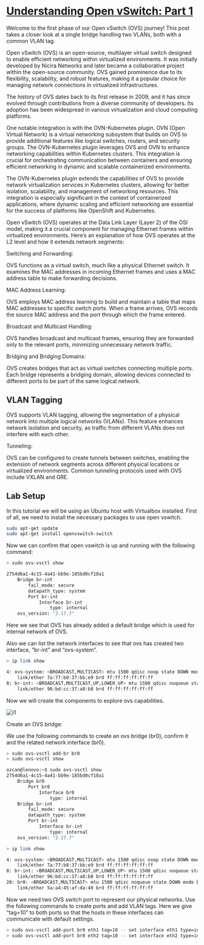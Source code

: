 # **[Understanding Open vSwitch: Part 1](https://medium.com/@ozcankasal/understanding-open-vswitch-part-1-fd75e32794e4)**

Welcome to the first phase of our Open vSwitch (OVS) journey! This post takes a closer look at a single bridge handling two VLANs, both with a common VLAN tag.

Open vSwitch (OVS) is an open-source, multilayer virtual switch designed to enable efficient networking within virtualized environments. It was initially developed by Nicira Networks and later became a collaborative project within the open-source community. OVS gained prominence due to its flexibility, scalability, and robust features, making it a popular choice for managing network connections in virtualized infrastructures.

The history of OVS dates back to its first release in 2009, and it has since evolved through contributions from a diverse community of developers. Its adoption has been widespread in various virtualization and cloud computing platforms.

One notable integration is with the OVN-Kubernetes plugin. OVN (Open Virtual Network) is a virtual networking subsystem that builds on OVS to provide additional features like logical switches, routers, and security groups. The OVN-Kubernetes plugin leverages OVS and OVN to enhance networking capabilities within Kubernetes clusters. This integration is crucial for orchestrating communication between containers and ensuring efficient networking in dynamic and scalable containerized environments.

The OVN-Kubernetes plugin extends the capabilities of OVS to provide network virtualization services in Kubernetes clusters, allowing for better isolation, scalability, and management of networking resources. This integration is especially significant in the context of containerized applications, where dynamic scaling and efficient networking are essential for the success of platforms like OpenShift and Kubernetes.

Open vSwitch (OVS) operates at the Data Link Layer (Layer 2) of the OSI model, making it a crucial component for managing Ethernet frames within virtualized environments. Here’s an explanation of how OVS operates at the L2 level and how it extends network segments:

Switching and Forwarding:

OVS functions as a virtual switch, much like a physical Ethernet switch.
It examines the MAC addresses in incoming Ethernet frames and uses a MAC address table to make forwarding decisions.

MAC Address Learning:

OVS employs MAC address learning to build and maintain a table that maps MAC addresses to specific switch ports.
When a frame arrives, OVS records the source MAC address and the port through which the frame entered.

Broadcast and Multicast Handling:

OVS handles broadcast and multicast frames, ensuring they are forwarded only to the relevant ports, minimizing unnecessary network traffic.

Bridging and Bridging Domains:

OVS creates bridges that act as virtual switches connecting multiple ports.
Each bridge represents a bridging domain, allowing devices connected to different ports to be part of the same logical network.

## VLAN Tagging

OVS supports VLAN tagging, allowing the segmentation of a physical network into multiple logical networks (VLANs).
This feature enhances network isolation and security, as traffic from different VLANs does not interfere with each other.

Tunneling:

OVS can be configured to create tunnels between switches, enabling the extension of network segments across different physical locations or virtualized environments.
Common tunneling protocols used with OVS include VXLAN and GRE.

## Lab Setup

In this tutorial we will be using an Ubuntu host with Virtualbox installed. First of all, we need to install the necessary packages to use open vswitch.

```bash
sudo apt-get update
sudo apt-get install openvswitch-switch
```

Now we can confirm that open vswitch is up and running with the following command:

```bash
> sudo ovs-vsctl show

2754d6a1-4c15-4a41-bb9e-185bd0cf18a1
    Bridge br-int
        fail_mode: secure
        datapath_type: system
        Port br-int
            Interface br-int
                type: internal
    ovs_version: "2.17.7"
```

Here we see that OVS has already added a default bridge which is used for internal network of OVS.

Also we can list the network interfaces to see that ovs has created two interface, “br-int” and “ovs-system”.

```bash
> ip link show

4: ovs-system: <BROADCAST,MULTICAST> mtu 1500 qdisc noop state DOWN mode DEFAULT group default qlen 1000
    link/ether 7a:77:b8:37:bb:e9 brd ff:ff:ff:ff:ff:ff
8: br-int: <BROADCAST,MULTICAST,UP,LOWER_UP> mtu 1500 qdisc noqueue state UNKNOWN mode DEFAULT group default qlen 1000
    link/ether 96:bd:cc:37:a8:b8 brd ff:ff:ff:ff:ff:ff
```

Now we will create the components to explore ovs capabilities.

![i1](https://miro.medium.com/v2/resize:fit:720/format:webp/1*ILxzaEXy-LzqXqHxsXoGlg.png)

Create an OVS bridge:

We use the following commands to create an ovs bridge (br0), confirm it and the related network interface (br0).

```bash
> sudo ovs-vsctl add-br br0
> sudo ovs-vsctl show

ozcan@lenovo:~$ sudo ovs-vsctl show
2754d6a1-4c15-4a41-bb9e-185bd0cf18a1
    Bridge br0
        Port br0
            Interface br0
                type: internal
    Bridge br-int
        fail_mode: secure
        datapath_type: system
        Port br-int
            Interface br-int
                type: internal
    ovs_version: "2.17.7"

> ip link show

4: ovs-system: <BROADCAST,MULTICAST> mtu 1500 qdisc noop state DOWN mode DEFAULT group default qlen 1000
    link/ether 7a:77:b8:37:bb:e9 brd ff:ff:ff:ff:ff:ff
8: br-int: <BROADCAST,MULTICAST,UP,LOWER_UP> mtu 1500 qdisc noqueue state UNKNOWN mode DEFAULT group default qlen 1000
    link/ether 96:bd:cc:37:a8:b8 brd ff:ff:ff:ff:ff:ff
20: br0: <BROADCAST,MULTICAST> mtu 1500 qdisc noqueue state DOWN mode DEFAULT group default qlen 1000
    link/ether 5a:a4:45:af:da:49 brd ff:ff:ff:ff:ff:ff
```

Now we need two OVS switch port to represent our physical networks. Use the following commands to create ports and add VLAN tags. Here we give “tag=10” to both ports so that the hosts in these interfaces can communicate with default settings.

```bash
> sudo ovs-vsctl add-port br0 eth1 tag=10 -- set interface eth1 type=internal
> sudo ovs-vsctl add-port br0 eth2 tag=10 -- set interface eth2 type=internal
```
